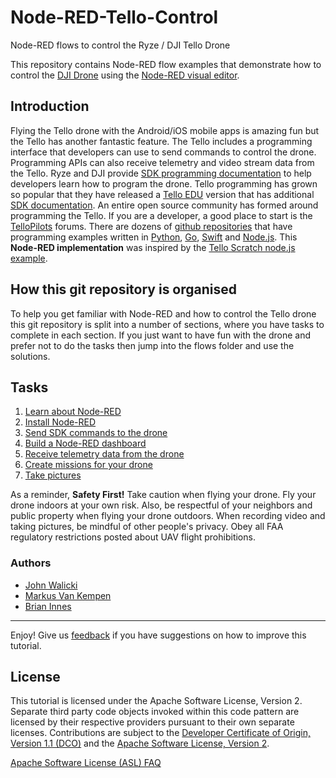 # Node-RED-Tello-Control

Node-RED flows to control the Ryze / DJI Tello Drone

This repository contains Node-RED flow examples that demonstrate how to control
the [DJI Drone](https://www.ryzerobotics.com/tello) using the [Node-RED visual editor](http://nodered.org).

## Introduction

Flying the Tello drone with the Android/iOS mobile apps is amazing fun but the Tello has another fantastic feature.
The Tello includes a programming interface that developers can use to send commands to control the drone. Programming
APIs can also receive telemetry and video stream data from the Tello. Ryze and DJI provide
[SDK programming documentation](https://www.ryzerobotics.com/tello/downloads) to help developers learn how to program
the drone.  Tello programming has grown so popular that they have released a [Tello EDU](https://www.ryzerobotics.com/tello-edu)
version that has additional [SDK documentation](https://www.ryzerobotics.com/tello-edu/downloads).
An entire open source community has formed around programming the Tello. If you are a developer, a good place to start is the
[TelloPilots](https://tellopilots.com/) forums. There are dozens of [github repositories](https://github.com/topics/tello)
that have programming examples written in [Python](https://github.com/damiafuentes/DJITelloPy),
[Go](https://github.com/SMerrony/tello), [Swift](https://github.com/tranchis/TelloSwift) and
[Node.js](https://github.com/SovGVD/nodetello). This **Node-RED implementation** was inspired by the
[Tello Scratch node.js example](https://dl-cdn.ryzerobotics.com/downloads/tello/0222/Tello+Scratch+Readme.pdf).

## How this git repository is organised

To help you get familiar with Node-RED and how to control the Tello drone this git repository is split into a number of sections, where you have tasks to complete in each section.  If you just want to have fun with the drone and prefer not to do the tasks then jump into the flows folder and use the solutions.

## Tasks

1. [Learn about Node-RED](/docs/PART1.md)
2. [Install Node-RED](/docs/PART2.md)
3. [Send SDK commands to the drone](/docs/PART3.md)
4. [Build a Node-RED dashboard](/docs/PART4.md)
5. [Receive telemetry data from the drone](/docs/PART5.md)
6. [Create missions for your drone](/docs/PART6.md)
7. [Take pictures](/docs/PART7.md)

As a reminder, **Safety First!**  Take caution when flying your drone. Fly your drone indoors at your own risk.
Also, be respectful of your neighbors and public property when flying your drone outdoors.  When recording video
and taking pictures, be mindful of other people's privacy.  Obey all FAA regulatory restrictions posted about UAV
flight prohibitions.

### Authors

- [John Walicki](https://github.com/johnwalicki/)
- [Markus Van Kempen](https://github.com/markusvankempen)
- [Brian Innes](https://github.com/binnes)

___

Enjoy!  Give us [feedback](https://github.com/johnwalicki/Node-RED-Tello-Control/issues) if you have suggestions on how to improve this tutorial.

## License

This tutorial is licensed under the Apache Software License, Version 2.  Separate third party code objects invoked within this code pattern are licensed by their respective providers pursuant to their own separate licenses. Contributions are subject to the [Developer Certificate of Origin, Version 1.1 (DCO)](https://developercertificate.org/) and the [Apache Software License, Version 2](http://www.apache.org/licenses/LICENSE-2.0.txt).

[Apache Software License (ASL) FAQ](http://www.apache.org/foundation/license-faq.html#WhatDoesItMEAN)
